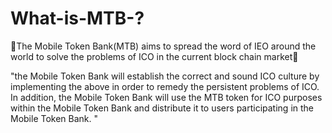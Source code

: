 # What-is-MTB-?
🌈The Mobile Token Bank(MTB) aims to spread the word of IEO around the world to solve 
the problems of ICO in the current block chain market🌈

"the Mobile Token Bank will establish the correct and sound ICO culture by implementing 
the above in order to remedy the persistent problems of ICO. In addition, 
the Mobile Token Bank will use the MTB token for ICO purposes within the Mobile Token Bank 
and distribute it to users participating in the Mobile Token Bank. "
